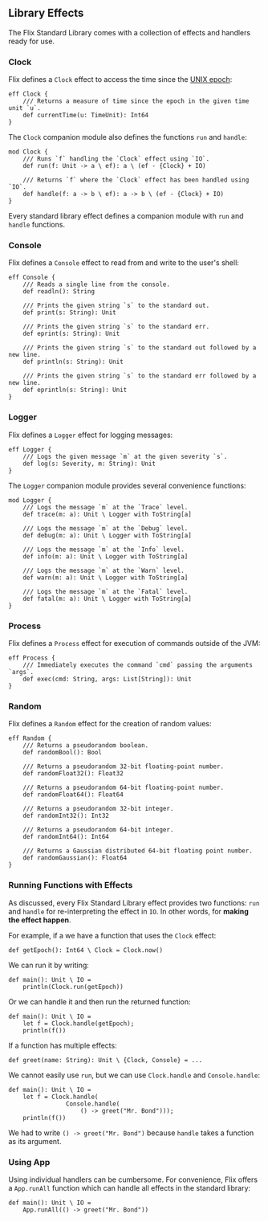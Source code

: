 ## Library Effects

The Flix Standard Library comes with a collection of effects and handlers ready
for use. 

### Clock

Flix defines a `Clock` effect to access the time since the [UNIX epoch](https://en.wikipedia.org/wiki/Unix_time):

```flix
eff Clock {
    /// Returns a measure of time since the epoch in the given time unit `u`.
    def currentTime(u: TimeUnit): Int64
}
```

The `Clock` companion module also defines the functions `run` and `handle`:

```flix
mod Clock {
    /// Runs `f` handling the `Clock` effect using `IO`.
    def run(f: Unit -> a \ ef): a \ (ef - {Clock} + IO)

    /// Returns `f` where the `Clock` effect has been handled using `IO`.
    def handle(f: a -> b \ ef): a -> b \ (ef - {Clock} + IO)
}
```

Every standard library effect defines a companion module with `run` and `handle`
functions.

### Console

Flix defines a `Console` effect to read from and write to the user's shell:

```flix
eff Console {
    /// Reads a single line from the console.
    def readln(): String

    /// Prints the given string `s` to the standard out.
    def print(s: String): Unit

    /// Prints the given string `s` to the standard err.
    def eprint(s: String): Unit

    /// Prints the given string `s` to the standard out followed by a new line.
    def println(s: String): Unit

    /// Prints the given string `s` to the standard err followed by a new line.
    def eprintln(s: String): Unit
}
```

### Logger

Flix defines a `Logger` effect for logging messages:

```flix
eff Logger {
    /// Logs the given message `m` at the given severity `s`.
    def log(s: Severity, m: String): Unit
}
```

The `Logger` companion module provides several convenience functions:

```flix
mod Logger {
    /// Logs the message `m` at the `Trace` level.
    def trace(m: a): Unit \ Logger with ToString[a]

    /// Logs the message `m` at the `Debug` level.
    def debug(m: a): Unit \ Logger with ToString[a]

    /// Logs the message `m` at the `Info` level.
    def info(m: a): Unit \ Logger with ToString[a]

    /// Logs the message `m` at the `Warn` level.
    def warn(m: a): Unit \ Logger with ToString[a]

    /// Logs the message `m` at the `Fatal` level.
    def fatal(m: a): Unit \ Logger with ToString[a]
}
```

### Process

Flix defines a `Process` effect for execution of commands outside of the JVM:

```flix
eff Process {
    /// Immediately executes the command `cmd` passing the arguments `args`.
    def exec(cmd: String, args: List[String]): Unit
}
```

### Random

Flix defines a `Random` effect for the creation of random values:

```flix
eff Random {
    /// Returns a pseudorandom boolean.
    def randomBool(): Bool

    /// Returns a pseudorandom 32-bit floating-point number.
    def randomFloat32(): Float32

    /// Returns a pseudorandom 64-bit floating-point number.
    def randomFloat64(): Float64

    /// Returns a pseudorandom 32-bit integer.
    def randomInt32(): Int32

    /// Returns a pseudorandom 64-bit integer.
    def randomInt64(): Int64

    /// Returns a Gaussian distributed 64-bit floating point number.
    def randomGaussian(): Float64
}
```

### Running Functions with Effects

As discussed, every Flix Standard Library effect provides two functions: `run`
and `handle` for re-interpreting the effect in `IO`. In other words, for
**making the effect happen**. 

For example, if a we have a function that uses the `Clock` effect:

```flix
def getEpoch(): Int64 \ Clock = Clock.now()
```

We can run it by writing:

```flix
def main(): Unit \ IO = 
    println(Clock.run(getEpoch))
```

Or we can handle it and then run the returned function:

```flix
def main(): Unit \ IO = 
    let f = Clock.handle(getEpoch);
    println(f())
```

If a function has multiple effects:

```flix
def greet(name: String): Unit \ {Clock, Console} = ...
```

We cannot easily use `run`, but we can use `Clock.handle` and `Console.handle`:

```flix
def main(): Unit \ IO = 
    let f = Clock.handle(
                Console.handle(
                    () -> greet("Mr. Bond")));
    println(f())
```

We had to write `() -> greet("Mr. Bond")` because `handle` takes a function as
its argument.

### Using App

Using individual handlers can be cumbersome. For convenience, Flix offers a
`App.runAll` function which can handle all effects in the standard library:

```flix
def main(): Unit \ IO = 
    App.runAll(() -> greet("Mr. Bond"))
```
